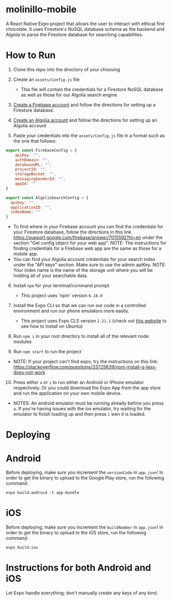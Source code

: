 # molinillo-mobile
A React Native Expo project that allows the user to interact with ethical fine chocolate. It uses Firestore's NoSQL database schema as the backend and Algolia to parse the Firestore database for searching capabilities.

# How to Run
1. Clone this repo into the directory of your choosing 
2. Create an `assets/Config.js` file

   * This file will contain the credentials for a Firestore NoSQL database as well as those for our Algolia search engine

3. [Create a Firebase account](https://firebase.google.com/) and follow the directions for setting up a Firestore database.
4. [Create an Algolia account](https://www.algolia.com/) and follow the directions for setting up an Algolia account
5. Paste your credentials into the `assets/Config.js` file in a format such as the one that follows:

```javascript
export const FirebaseConfig = {
    apiKey: "",
    authDomain: "",
    databaseURL: "",
    projectId: "",
    storageBucket: "",
    messagingSenderId: "",
    appId: ""
}

export const AlgoliaSearchConfig = {
  apiKey: "",
  applicationID: "",
  indexName: ""
}
```
   * To find where in your Firebase account you can find the credentials for your Firestore database, follow the directions in this link https://support.google.com/firebase/answer/7015592?hl=en under the section "Get config object for your web app". NOTE: The instructions for finding credentials for a Firebase web app are the same as those for a mobile app.
   * You can find your Algolia account credentials for your search index under the "API keys" section. Make sure to use the admin apiKey. NOTE: Your index name is the name of the storage unit where you will be holding all of your searchable data.
   


6. Install `npm` for your terminal/command prompt 

   * This project uses 'npm' version `6.10.0`
   
7. Install the Expo CLI so that we can run our code in a controlled environment and run our phone emulators more easily. 

   * This project uses Expo CLS version `2.21.1` (check out [this website](https://inglife.code.blog/2019/05/12/how-to-install-expo-cli-in-linux/) to see how to install on Ubuntu)
   
8. Run `npm i` in your root directory to install all of the relevant node modules

9. Run `npm start` to run the project
  * NOTE: If your project can't find expo, try the instructions on this link: https://stackoverflow.com/questions/33725639/npm-install-g-less-does-not-work

10. Press either `a` or `i` to run either an Android or iPhone emulator respectively. Or you could download the Expo App from the app store and run the application on your own mobile device.

  * NOTES: An android emulator must be running already before you press `a`. If you're having issues with the ios emulator, try waiting for the emulator to finish loading up and then press `i` wen it is loaded.
  

# Deploying

# Android
Before deploying, make sure you increment the `versionCode` in `app.json`! In order to get the binary to upload to the Google Play store, run the following command:

`expo build:android -t app-bundle`

# iOS
Before deploying, make sure you increment the `buildNumber` in `app.json`! In order to get the binary to upload to the iOS store, run the following command:

`expo build:ios`

# Instructions for both Android and iOS 
Let Expo handle everything; don't manually create any keys of any kind.
